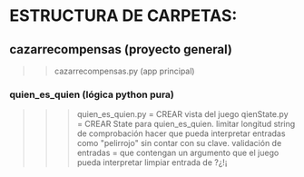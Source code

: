 # ESTRUCTURA DE CARPETAS:
## cazarrecompensas (proyecto general)
>> cazarrecompensas.py (app principal)

### quien_es_quien (lógica python pura)
>>>quien_es_quien.py = CREAR vista del juego
>>>qienState.py = CREAR State para quien_es_quien. 
>>>limitar longitud string de comprobación
>>>hacer que pueda interpretar entradas como "pelirrojo" sin contar con su clave.
>>> validación de entradas = que contengan un argumento que el juego pueda interpretar
>>> limpiar entrada de ?¿!¡
